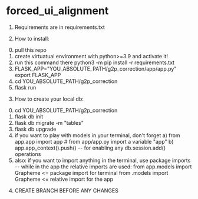# forced_ui_alignment

1. Requirements are in requirements.txt

2. How to install:

  0) pull this repo
  1) create virtuatual environment with python>=3.9 and activate it!
  2) run this command there
     python3 -m pip install -r requirements.txt
  3) FLASK_APP="YOU_ABSOLUTE_PATH/g2p_correction/app/app.py"
     export FLASK_APP
  4) cd YOU_ABSOLUTE_PATH/g2p_correction
  5) flask run

3. How to create your local db:

  0) cd YOU_ABSOLUTE_PATH/g2p_correction
  1) flask db init
  2) flask db migrate -m "tables"
  3) flask db upgrade
  4) if you want to play with models in your terminal, don't forget
    a) from app.app import app # from app/app.py import a variable "app"
    b) app.app_context().push() -- for enabling any db.session.add() operations
  5) also: if you want to import anything in the terminal, use package imports -- 
    while in the app the relative imports are used:
    from app.models import Grapheme <= package import for terminal
    from .models import Grapheme <= relative import for the app

4. CREATE BRANCH BEFORE ANY CHANGES
